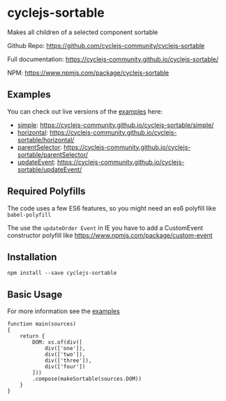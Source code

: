 # cyclejs-sortable
Makes all children of a selected component sortable

Github Repo: https://github.com/cyclejs-community/cyclejs-sortable

Full documentation: https://cyclejs-community.github.io/cyclejs-sortable/

NPM: https://www.npmjs.com/package/cyclejs-sortable

## Examples

You can check out live versions of the [examples](./examples/) here:
- [simple](./examples/simple/src/index.ts): https://cyclejs-community.github.io/cyclejs-sortable/simple/
- [horizontal](./examples/horizontal/src/index.ts): https://cyclejs-community.github.io/cyclejs-sortable/horizontal/
- [parentSelector](./examples/parentSelector/src/index.ts): https://cyclejs-community.github.io/cyclejs-sortable/parentSelector/
- [updateEvent](./examples/updateEvent/src/index.ts): https://cyclejs-community.github.io/cyclejs-sortable/updateEvent/

## Required Polyfills
The code uses a few ES6 features, so you might need an es6 polyfill like `babel-polyfill`

The use the `updateOrder Event` in IE you have to add a CustomEvent constructor polyfill like https://www.npmjs.com/package/custom-event

## Installation

`npm install --save cyclejs-sortable`

## Basic Usage
For more information see the [examples](https://github.com/SuperManitu/cyclejs-sortable/tree/master/examples)

```
function main(sources)
{
    return {
        DOM: xs.of(div([
            div(['one']),
            div(['two']),
            div(['three']),
            div(['four'])
        ]))
        .compose(makeSortable(sources.DOM))
    }
}
```
